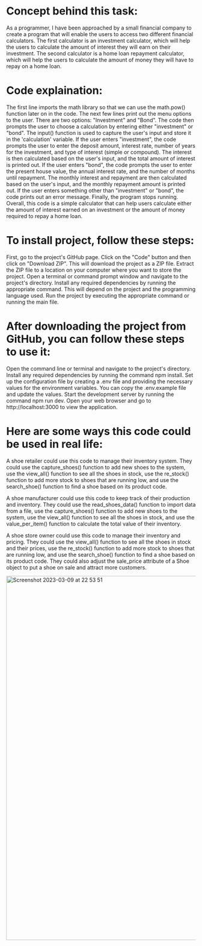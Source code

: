 # Concept behind this task:

As a programmer, I have been approached by a small financial company to create a program that will enable the users to access two different financial calculators. The first calculator is an investment calculator, which will help the users to calculate the amount of interest they will earn on their investment. The second calculator is a home loan repayment calculator, which will help the users to calculate the amount of money they will have to repay on a home loan.

# Code explaination:

The first line imports the math library so that we can use the math.pow() function later on in the code.
The next few lines print out the menu options to the user. There are two options: "Investment" and "Bond".
The code then prompts the user to choose a calculation by entering either "investment" or "bond". The input() function is used to capture the user's input and store it in the 'calculation' variable.
If the user enters "investment", the code prompts the user to enter the deposit amount, interest rate, number of years for the investment, and type of interest (simple or compound). The interest is then calculated based on the user's input, and the total amount of interest is printed out.
If the user enters "bond", the code prompts the user to enter the present house value, the annual interest rate, and the number of months until repayment. The monthly interest and repayment are then calculated based on the user's input, and the monthly repayment amount is printed out.
If the user enters something other than "investment" or "bond", the code prints out an error message.
Finally, the program stops running.
Overall, this code is a simple calculator that can help users calculate either the amount of interest earned on an investment or the amount of money required to repay a home loan.


# To install project, follow these steps:

First, go to the project's GitHub page.
Click on the "Code" button and then click on "Download ZIP". This will download the project as a ZIP file.
Extract the ZIP file to a location on your computer where you want to store the project.
Open a terminal or command prompt window and navigate to the project's directory.
Install any required dependencies by running the appropriate command. This will depend on the project and the programming language used.
Run the project by executing the appropriate command or running the main file.

# After downloading the project from GitHub, you can follow these steps to use it:

Open the command line or terminal and navigate to the project's directory.
Install any required dependencies by running the command npm install.
Set up the configuration file by creating a .env file and providing the necessary values for the environment variables. You can copy the .env.example file and update the values.
Start the development server by running the command npm run dev.
Open your web browser and go to http://localhost:3000 to view the application.

# Here are some ways this code could be used in real life:

A shoe retailer could use this code to manage their inventory system. They could use the capture_shoes() function to add new shoes to the system, use the view_all() function to see all the shoes in stock, use the re_stock() function to add more stock to shoes that are running low, and use the search_shoe() function to find a shoe based on its product code.

A shoe manufacturer could use this code to keep track of their production and inventory. They could use the read_shoes_data() function to import data from a file, use the capture_shoes() function to add new shoes to the system, use the view_all() function to see all the shoes in stock, and use the value_per_item() function to calculate the total value of their inventory.

A shoe store owner could use this code to manage their inventory and pricing. They could use the view_all() function to see all the shoes in stock and their prices, use the re_stock() function to add more stock to shoes that are running low, and use the search_shoe() function to find a shoe based on its product code. They could also adjust the sale_price attribute of a Shoe object to put a shoe on sale and attract more customers.

<img width="967" alt="Screenshot 2023-03-09 at 22 53 51" src="https://user-images.githubusercontent.com/119043038/224178843-df94c2c0-ff92-4eab-a7c4-d9f409b4e533.png">
